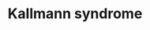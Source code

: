---
annotations:
- id: PW:0000013
  parent: disease pathway
  type: Pathway Ontology
  value: disease pathway
- id: DOID:3614
  type: Disease Ontology
  value: Kallmann syndrome
authors:
- Mtkerkhofs
- Fehrhart
- Egonw
- Eweitz
- AlexanderPico
- Larsgw
citedin: ''
communities:
- RareDiseases
description: Pathway for Kallmann's Syndrome
last-edited: 2025-07-07
ndex: cb9bfea6-da32-11eb-b666-0ac135e8bacf
organisms:
- Homo sapiens
redirect_from:
- /index.php/Pathway:WP5074
- /instance/WP5074
- /instance/WP5074_r139804
revision: r139804
schema-jsonld:
- '@context': https://schema.org/
  '@id': https://wikipathways.github.io/pathways/WP5074.html
  '@type': Dataset
  creator:
    '@type': Organization
    name: WikiPathways
  description: Pathway for Kallmann's Syndrome
  keywords:
  - AKT1
  - ANOS1
  - ASCL1
  - ATP
  - CHD7
  - Ca²⁺
  - DAG
  - Estradiol
  - Estrogen
  - FGF8
  - FGFR1c
  - FRS2
  - FSH
  - GNRH
  - GRB2
  - HS
  - Hypothalamus
  - IP3
  - LH
  - MAP2K2
  - MAPK1
  - MYRF
  - Neurogenin-1
  - OLIG2
  - OTX2
  - PIK3CA
  - PKC
  - PLC
  - PLXND1
  - PROK2
  - PROKR2
  - PTPN11
  - Progesterone
  - Prokineticin-2
  - SEMA3E
  - SOX10
  - TMEM98
  - Testosterone
  license: CC0
  name: Kallmann syndrome
seo: CreativeWork
title: Kallmann syndrome
wpid: WP5074
---